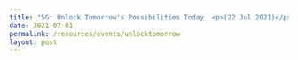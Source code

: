 ```yaml
---
title: "5G: Unlock Tomorrow's Possibilities Today  <p>(22 Jul 2021)</p>"
date: 2021-07-01
permalink: /resources/events/unlocktomorrow
layout: post
---
```





